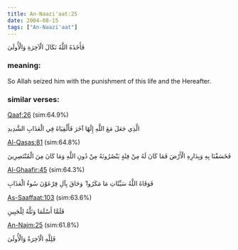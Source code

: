 ```yaml
---
title: An-Naazi'aat:25
date: 2004-08-15
tags: ["An-Naazi'aat"]
---
```

فَأَخَذَهُ اللَّهُ نَكَالَ الْآخِرَةِ وَالْأُولَىٰ
### meaning: 
So Allah seized him with the punishment of this life and the Hereafter.
### similar verses: 

[Qaaf:26](/50/26) (sim:64.9%)

الَّذِي جَعَلَ مَعَ اللَّهِ إِلَٰهًا آخَرَ فَأَلْقِيَاهُ فِي الْعَذَابِ الشَّدِيدِ

[Al-Qasas:81](/28/81) (sim:64.8%)

فَخَسَفْنَا بِهِ وَبِدَارِهِ الْأَرْضَ فَمَا كَانَ لَهُ مِنْ فِئَةٍ يَنْصُرُونَهُ مِنْ دُونِ اللَّهِ وَمَا كَانَ مِنَ الْمُنْتَصِرِينَ

[Al-Ghaafir:45](/40/45) (sim:64.3%)

فَوَقَاهُ اللَّهُ سَيِّئَاتِ مَا مَكَرُوا ۖ وَحَاقَ بِآلِ فِرْعَوْنَ سُوءُ الْعَذَابِ

[As-Saaffaat:103](/37/103) (sim:63.6%)

فَلَمَّا أَسْلَمَا وَتَلَّهُ لِلْجَبِينِ

[An-Najm:25](/53/25) (sim:61.8%)

فَلِلَّهِ الْآخِرَةُ وَالْأُولَىٰ
